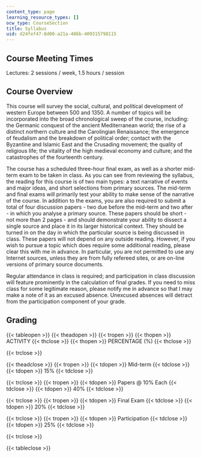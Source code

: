 ```yaml
---
content_type: page
learning_resource_types: []
ocw_type: CourseSection
title: Syllabus
uid: d24fef47-8d00-a21a-406b-409315798115
---
```


Course Meeting Times
--------------------

Lectures: 2 sessions / week, 1.5 hours / session

Course Overview
---------------

This course will survey the social, cultural, and political development of western Europe between 500 and 1350. A number of topics will be incorporated into the broad chronological sweep of the course, including: the Germanic conquest of the ancient Mediterranean world; the rise of a distinct northern culture and the Carolingian Renaissance; the emergence of feudalism and the breakdown of political order; contact with the Byzantine and Islamic East and the Crusading movement; the quality of religious life; the vitality of the high medieval economy and culture; and the catastrophes of the fourteenth century.

The course has a scheduled three-hour final exam, as well as a shorter mid-term exam to be taken in class. As you can see from reviewing the syllabus, the reading for this course is of two main types: a text narrative of events and major ideas, and short selections from primary sources. The mid-term and final exams will primarily test your ability to make sense of the narrative of the course. In addition to the exams, you are also required to submit a total of four discussion papers - two due before the mid-term and two after - in which you analyse a primary source. These papers should be short - not more than 2 pages - and should demonstrate your ability to dissect a single source and place it in its larger historical context. They should be turned in on the day in which the particular source is being discussed in class. These papers will not depend on any outside reading. However, if you wish to pursue a topic which does require some additional reading, please clear this with me in advance. In particular, you are not permitted to use any Internet sources, unless they are from fully refereed sites, or are on-line versions of primary source documents.

Regular attendance in class is required; and participation in class discussion will feature prominently in the calculation of final grades. If you need to miss class for some legitimate reason, please notify me in advance so that I may make a note of it as an excused absence. Unexcused absences will detract from the participation component of your grade.

Grading
-------

{{< tableopen >}}
{{< theadopen >}}
{{< tropen >}}
{{< thopen >}}
ACTIVITY
{{< thclose >}}
{{< thopen >}}
PERCENTAGE (%)
{{< thclose >}}

{{< trclose >}}

{{< theadclose >}}
{{< tropen >}}
{{< tdopen >}}
Mid-term
{{< tdclose >}}
{{< tdopen >}}
15%
{{< tdclose >}}

{{< trclose >}}
{{< tropen >}}
{{< tdopen >}}
Papers @ 10% Each
{{< tdclose >}}
{{< tdopen >}}
40%
{{< tdclose >}}

{{< trclose >}}
{{< tropen >}}
{{< tdopen >}}
Final Exam
{{< tdclose >}}
{{< tdopen >}}
20%
{{< tdclose >}}

{{< trclose >}}
{{< tropen >}}
{{< tdopen >}}
Participation
{{< tdclose >}}
{{< tdopen >}}
25%
{{< tdclose >}}

{{< trclose >}}

{{< tableclose >}}